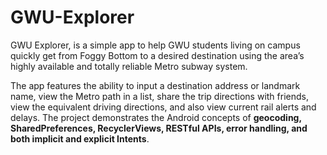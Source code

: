 # GWU-Explorer
GWU Explorer, is a simple app to help GWU students living on campus quickly get from Foggy Bottom to a desired destination using 
the area’s highly available and totally reliable Metro subway system.

The app features the ability to input a destination address or landmark name, view the Metro path in a list, share the trip directions 
with friends, view the equivalent driving directions, and also view current rail alerts and delays.
The project demonstrates the Android concepts of **geocoding, SharedPreferences, RecyclerViews, RESTful APIs, error handling, and 
both implicit and explicit Intents**.

